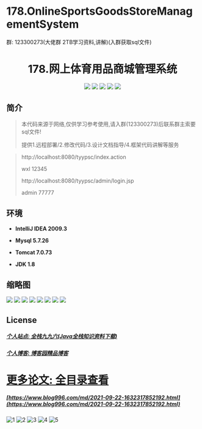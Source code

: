 # 178.OnlineSportsGoodsStoreManagementSystem

<p>群: 123300273(大佬群 2TB学习资料,讲解)(入群获取sql文件)</p>

<p><h1 align="center">178.网上体育用品商城管理系统</h1></p>


<p align="center">
	<img src="https://img.shields.io/badge/jdk-1.8-orange.svg"/>
    <img src="https://img.shields.io/badge/spring-5.x-lightgrey.svg"/>
    <img src="https://img.shields.io/badge/struts2-3.x-blue.svg"/>
    <img src="https://img.shields.io/badge/hibernate-5.x-yellow.svg"/>
    <img src="https://img.shields.io/badge/jsp-3.x-yellow.svg"/>
</p>

## 简介


> 本代码来源于网络,仅供学习参考使用,请入群(123300273)后联系群主索要sql文件!
>
> 提供1.远程部署/2.修改代码/3.设计文档指导/4.框架代码讲解等服务

> http://localhost:8080/tyypsc/index.action
>
> wxl 12345
>
> http://localhost:8080/tyypsc/admin/login.jsp
>
> admin 77777


## 环境

- <b>IntelliJ IDEA 2009.3</b>

- <b>Mysql 5.7.26</b>

- <b>Tomcat 7.0.73</b>

- <b>JDK 1.8</b>




## 缩略图

![](https://img2022.cnblogs.com/blog/588112/202209/588112-20220922101826336-1867465281.png)
![](https://img2022.cnblogs.com/blog/588112/202209/588112-20220922101835414-61188929.png)
![](https://img2022.cnblogs.com/blog/588112/202209/588112-20220922101940575-2261396.png)
![](https://img2022.cnblogs.com/blog/588112/202209/588112-20220922101946558-1244176455.png)
![](https://img2022.cnblogs.com/blog/588112/202209/588112-20220922102020287-673402342.png)
![](https://img2022.cnblogs.com/blog/588112/202209/588112-20220922102742986-867828894.png)
![](https://img2022.cnblogs.com/blog/588112/202209/588112-20220922102750696-778635922.png)
![](https://img2022.cnblogs.com/blog/588112/202209/588112-20220922102755588-2099159520.png)

## License

##### [个人站点: 全栈九九六(Java全栈知识资料下载)](https://www.blog996.com/)
##### [个人博客: 博客园精品博客](https://www.cnblogs.com/yysbolg/)


# [更多论文: 全目录查看](https://www.blog996.com/md/2021-09-22-1632317852192.html)
##### [https://www.blog996.com/md/2021-09-22-1632317852192.html](https://www.blog996.com/md/2021-09-22-1632317852192.html)

![1](https://img2022.cnblogs.com/blog/588112/202209/588112-20220922103526339-1493007170.png)
![2](https://img2022.cnblogs.com/blog/588112/202209/588112-20220922103543790-1329624097.png)
![3](https://img2022.cnblogs.com/blog/588112/202209/588112-20220922103559105-1654136839.png)
![4](https://img2022.cnblogs.com/blog/588112/202209/588112-20220922103617450-1858868571.png)
![5](https://img2022.cnblogs.com/blog/588112/202209/588112-20220922103637646-959105862.png)




